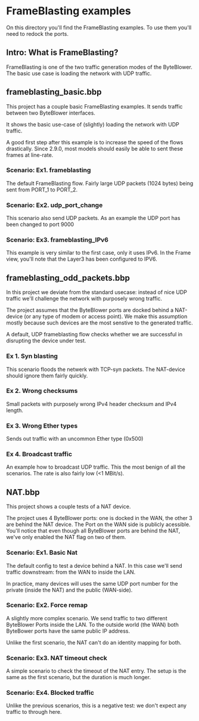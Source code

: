 #  FrameBlasting examples

On this directory you'll find the FrameBlasting examples. To use them you'll need 
to redock the ports. 

## Intro: What is FrameBlasting?

FrameBlasting is one of the two traffic generation modes of the ByteBlower. The
basic use case is loading the network with UDP traffic.


## frameblasting_basic.bbp
This project has a couple basic FrameBlasting examples. It sends traffic
between two ByteBlower interfaces. 

It shows the basic use-case of (slightly) loading the network with UDP 
traffic. 

A good first step after this example is to increase the speed of the flows
drastically. Since 2.9.0, most models should easily be able to sent these
frames at line-rate.

### Scenario: Ex1. frameblasting
The default FrameBlasting flow. Fairly large UDP packets (1024 bytes) being sent from PORT_1 to PORT_2.

### Scenario: Ex2. udp_port_change
This scenario also send UDP packets. As an example the UDP port has been changed to port 9000

### Scenario: Ex3. frameblasting_IPv6
This example is very similar to the first case, only it uses IPv6. In the Frame
view, you'll note that the Layer3 has been configured to IPV6.

## frameblasting_odd_packets.bbp
In this project we deviate from the standard usecase: instead of nice UDP
traffic we'll challenge the network with purposely wrong traffic.

The project assumes that the ByteBlower ports are docked behind a NAT-device
(or any type of modem or access point). We make this assumption mostly because
such devices are the most senstive to the generated traffic.

A default, UDP frameblasting flow checks whether we are successful in disrupting the
device under test.

### Ex 1. Syn blasting
This scenario floods the netwerk with TCP-syn packets. The NAT-device should ignore them fairly quickly.

### Ex 2. Wrong checksums
Small packets with purposely wrong IPv4 header checksum and IPv4 length.

### Ex 3. Wrong Ether types
Sends out traffic with an uncommon Ether type (0x500)

### Ex 4. Broadcast traffic
An example how to broadcast UDP traffic. This the most benign of all the
scenarios. The rate is also fairly low (<1 MBit/s).


## NAT.bbp

This project shows a couple tests of a NAT device. 

The project uses 4 ByteBlower ports: one is docked in the WAN, the other 3 are
behind the NAT device. The Port on the WAN side is publicly acessible.
You'll notice that even though all ByteBlower ports are behind the NAT, we've only
enabled the NAT flag on two of them.


### Scenario: Ex1. Basic Nat
The default config to test a device behind a NAT. In this case we'll send traffic
downstream: from the WAN to inside the LAN. 

In practice, many devices will uses the same UDP port number for the private
(inside the NAT) and the public (WAN-side).

### Scenario: Ex2. Force remap
A slightly more complex scenario. We send traffic to two different ByteBlower
Ports inside the LAN. To the outside world (the WAN) both ByteBower ports have
the same public IP address.

Unlike the first scenario, the NAT can't do an identity mapping for both.

### Scenario: Ex3. NAT timeout check
A simple scenario to check the timeout of the NAT entry. The setup is the same
as the first scenario, but the duration is much longer.

### Scenario: Ex4. Blocked traffic
Unlike the previous scenarios, this is a negative test: we don't expect any
traffic to through here.
